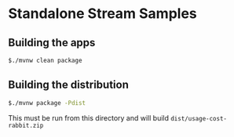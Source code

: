 # Standalone Stream Samples

## Building the apps

```bash
$./mvnw clean package
```

## Building the distribution

```bash
$./mvnw package -Pdist

```

This must be run from this directory and will build  `dist/usage-cost-rabbit.zip` 